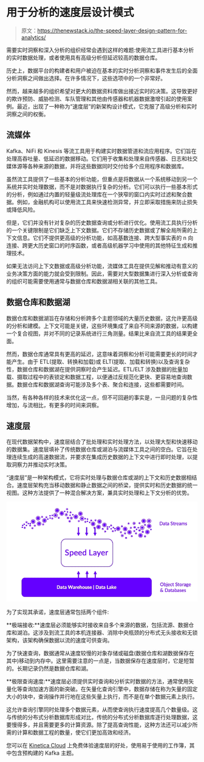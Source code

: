 # 用于分析的速度层设计模式

> 原文：<https://thenewstack.io/the-speed-layer-design-pattern-for-analytics/>

需要实时洞察和深入分析的组织经常会遇到这样的难题:使用流工具进行基本分析的实时数据处理，或者使用具有高级分析但延迟较高的数据仓库。

历史上，数据平台的构建者和用户被迫在基本的实时分析洞察和事件发生后的全面分析洞察之间做出选择。在许多情况下，这些选项中的一个非常好。

然而，越来越多的组织希望对更大的数据资料库做出接近实时的决策。这导致更好的欺诈预防、威胁检测、车队管理和其他由传感器和机器数据激增引起的使用案例。最近，出现了一种称为“速度层”的新架构设计模式，它克服了高级分析和实时洞察之间的权衡。

## **流媒体**

Kafka、NiFi 和 Kinesis 等流工具用于构建实时数据管道和流应用程序。它们旨在处理高吞吐量、低延迟的数据移动。它们用于收集和处理来自传感器、日志和社交媒体源等各种来源的数据，并将这些数据同时交付给多个应用程序和数据库。

虽然流工具提供了一些基本的分析功能，但重点是将数据从一个系统移动到另一个系统并实时处理数据，而不是对数据执行复杂的分析。它们可以执行一些基本形式的分析，例如通过内置的轻量级流处理库在一个狭窄的窗口内实时过滤和聚合数据。例如，金融机构可以使用流工具来快速检测异常，并立即采取措施来防止损失或降低风险。

但是，它们并没有针对复杂的历史数据查询或分析进行优化。使用流工具执行分析的一个关键限制是它们缺乏上下文数据。它们不存储历史数据或了解全局所需的上下文信息。它们不提供更高级的分析功能，如高基数连接、跨大型事实表的 n 向连接、跨更大历史窗口的时序函数，或者高级机器学习中使用的其他特征生成和推理技术。

如果无法访问上下文数据或高级分析功能，流媒体工具在提供见解和推动有意义的业务决策方面的能力就会受到限制。因此，需要对大型数据集进行深入分析或查询的组织可能需要使用通常与数据仓库和数据湖相关联的其他工具。

## **数据仓库和数据湖**

数据仓库和数据湖旨在存储和分析跨多个主题领域的大量历史数据，这允许更高级的分析和建模。上下文可能是关键，这些环境集成了来自不同来源的数据，以构建一个复合视图，并对不同的记录系统进行三角测量。结果比来自流工具的结果更全面。

然而，数据仓库通常具有更高的延迟，这意味着洞察和分析可能需要更长的时间才能产生。由于 ETL(提取、转换和加载)或 ELT(提取、加载和转换)以及查询复杂性，数据仓库和数据湖在提供洞察时会产生延迟。ETL/ELT 涉及数据的批量加载、摄取过程中的表锁定和数据工程，以便通过反规范化更快、更容易地查询数据。数据仓库和数据湖查询可能涉及多个表、聚合和连接，这些都需要时间。

当然，有各种各样的技术来优化这一点，但不可回避的事实是，一旦问题的复杂性增加，与流相比，有更多的时间来洞察。

## **速度层**

在现代数据架构中，速度层结合了批处理和实时处理方法，以处理大型和快速移动的数据集。速度层填补了传统数据仓库或湖泊与流媒体工具之间的空白。它旨在处理连续生成的高速数据流，并要求在集成历史数据的上下文中进行即时处理，以提取洞察力并推动实时决策。

“速度层”是一种架构模式，它将实时处理与数据仓库或湖的上下文和历史数据相结合。速度层架构充当移动数据和静止数据之间的桥梁，提供实时和历史数据的统一视图。这种方法提供了一种混合解决方案，兼具实时处理和上下文分析的优势。

![](img/d05c6073041c9733d9c6f0a7b47f9557.png)

为了实现其承诺，速度层通常包括两个组件:

**极端接收:**速度层必须能够实时接收来自多个来源的数据，包括流源、数据仓库和湖泊。这涉及到流工具的本机连接器、消除中央瓶颈的分布式无头接收和无锁架构，该架构确保数据以流的速度可供查询。

为了快速查询，数据通常从速度较慢的对象存储或磁盘(数据仓库和湖数据保存在其中)移动到内存中。这里需要注意的一点是，当数据保存在速度层时，它是短暂的。长期记录仍然是数据仓库和湖。

**极限查询速度:**速度层必须提供实时查询和分析实时数据的方法，通常使用矢量化等查询加速方面的新突破。在矢量化查询引擎中，数据存储在称为矢量的固定大小的块中，查询操作并行地在这些矢量上执行，而不是在单个数据元素上执行。

这允许查询引擎同时处理多个数据元素，从而使查询执行速度提高几个数量级。这与传统的分布式分析数据库形成对比，传统的分布式分析数据库逐行处理数据，这要慢得多，并且需要更多的计算资源。除了提高查询性能，这种方法还可以减少所需的计算和数据工程的数量，使它们更加高效和经济。

您可以在 [Kinetica Cloud](https://cloud.kinetica.com/trynow/) 上免费体验速度层的好处，使用易于使用的工作簿，其中包含预构建的 Kafka 主题。

<svg xmlns:xlink="http://www.w3.org/1999/xlink" viewBox="0 0 68 31" version="1.1"><title>Group</title> <desc>Created with Sketch.</desc></svg>